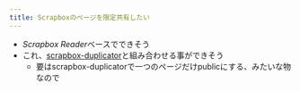 ```yaml
---
title: Scrapboxのページを限定共有したい
---
```


* *Scrapbox Reader*ベースでできそう
* これ、[scrapbox-duplicator](scrapbox-duplicator.md)と組み合わせる事ができそう
  * 要はscrapbox-duplicatorで一つのページだけpublicにする、みたいな物なので
